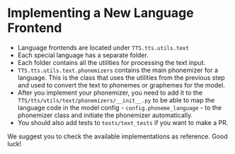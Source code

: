 # Implementing a New Language Frontend

- Language frontends are located under `TTS.tts.utils.text`
- Each special language has a separate folder.
- Each folder contains all the utilities for processing the text input.
- `TTS.tts.utils.text.phonemizers` contains the main phonemizer for a language. This is the class that uses the utilities
from the previous step and used to convert the text to phonemes or graphemes for the model.
- After you implement your phonemizer, you need to add it to the `TTS/tts/utils/text/phonemizers/__init__.py` to be able to
map the language code in the model config - `config.phoneme_language` - to the phonemizer class and initiate the phonemizer automatically.
- You should also add tests to `tests/text_tests` if you want to make a PR.

We suggest you to check the available implementations as reference. Good luck!
